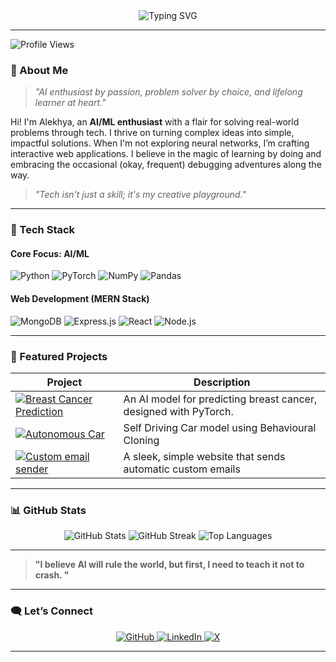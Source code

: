 <div align="center">
  <img src="https://readme-typing-svg.herokuapp.com?font=Fira+Code&size=24&color=3DBEFF&center=true&width=500&lines=Hey+there!+I'm+Alekhya+%F0%9F%91%8B;Welcome+to+my+GitHub+universe+%F0%9F%8C%8C;Turning+AI+dreams+into+code+%E2%9C%A8" alt="Typing SVG">
</div>

---
<div>
  <img src="https://komarev.com/ghpvc/?username=AlekhyaGudibandla&style=for-the-badge&color=brightgreen" alt="Profile Views">
</div>



### 🧠 About Me  
> _"AI enthusiast by passion, problem solver by choice, and lifelong learner at heart."_  

Hi! I'm Alekhya, an **AI/ML enthusiast** with a flair for solving real-world problems through tech. I thrive on turning complex ideas into simple, impactful solutions. When I'm not exploring neural networks, I’m crafting interactive web applications. I believe in the magic of learning by doing and embracing the occasional (okay, frequent) debugging adventures along the way.

> _"Tech isn't just a skill; it's my creative playground."_  

---

### 🔧 Tech Stack

#### **Core Focus: AI/ML**
<div>
  <img src="https://img.shields.io/badge/Python-3776AB?style=for-the-badge&logo=python&logoColor=white" alt="Python">
  <img src="https://img.shields.io/badge/PyTorch-EE4C2C?style=for-the-badge&logo=pytorch&logoColor=white" alt="PyTorch">
  <img src="https://img.shields.io/badge/NumPy-013243?style=for-the-badge&logo=numpy&logoColor=white" alt="NumPy">
  <img src="https://img.shields.io/badge/Pandas-150458?style=for-the-badge&logo=pandas&logoColor=white" alt="Pandas">
</div>

#### **Web Development (MERN Stack)**
<div>
  <img src="https://img.shields.io/badge/MongoDB-47A248?style=for-the-badge&logo=mongodb&logoColor=white" alt="MongoDB">
  <img src="https://img.shields.io/badge/Express.js-404D59?style=for-the-badge" alt="Express.js">
  <img src="https://img.shields.io/badge/React-61DAFB?style=for-the-badge&logo=react&logoColor=black" alt="React">
  <img src="https://img.shields.io/badge/Node.js-339933?style=for-the-badge&logo=nodedotjs&logoColor=white" alt="Node.js">
</div>

---

### 🌟 Featured Projects  

| Project | Description |  
|---------|-------------|  
| [![Breast Cancer Prediction](https://img.shields.io/badge/Breast%20Cancer%20Prediction-AI%20%7C%20ML-brightgreen)](https://github.com/AlekhyaGudibandla/Breast-Cancer-Prediction) | An AI model for predicting breast cancer, designed with PyTorch. |  
| [![Autonomous Car](https://img.shields.io/badge/Autonomous%20Car-AI%20%7C%20ML-brightgreen)](https://github.com/AlekhyaGudibandla/Autonomous-Car) | Self Driving Car model using Behavioural Cloning |  
| [![Custom email sender](https://img.shields.io/badge/Custom%20Email%20Sender-Web%20Development-blue)](https://github.com/AlekhyaGudibandla/custom_email_sender) | A sleek, simple website that sends automatic custom emails |  

---

### 📊 GitHub Stats
<div align="center">
  <img src="https://github-readme-stats.vercel.app/api?username=AlekhyaGudibandla&show_icons=true&theme=radical" alt="GitHub Stats">
  <img src="https://github-readme-streak-stats.herokuapp.com?user=AlekhyaGudibandla&theme=radical" alt="GitHub Streak">
  <img src="https://github-readme-stats.vercel.app/api/top-langs/?username=AlekhyaGudibandla&layout=compact&theme=radical" alt="Top Languages">
</div>

---

> **"I believe AI will rule the world, but first, I need to teach it not to crash. "**


---

### 🗨️ Let’s Connect  
<div align="center">
  <a href="https://github.com/AlekhyaGudibandla">
    <img src="https://img.shields.io/badge-black?style=for-the-badge&logo=github" alt="GitHub">
  </a>
  
  <a href="https://linkedin.com/in/alekhya-gudibandla-3571b5256">
    <img src="https://img.shields.io/badge-blue?style=for-the-badge&logo=linkedin" alt="LinkedIn">
  </a>
  
  <a href="https://x.com/AlekhyaGud">
    <img src="https://img.shields.io/badge-black?style=for-the-badge&logo=x" alt="X">
  </a>
</div>

---
